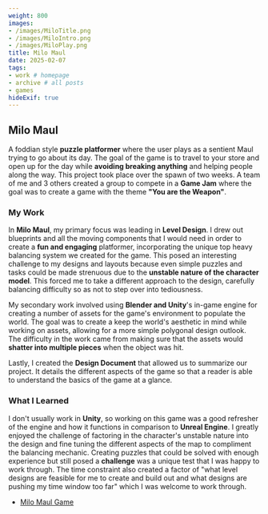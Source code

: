 ```yaml
---
weight: 800
images:
- /images/MiloTitle.png  
- /images/MiloIntro.png
- /images/MiloPlay.png
title: Milo Maul
date: 2025-02-07
tags:
- work # homepage
- archive # all posts
- games
hideExif: true
---
```


## Milo Maul

A foddian style **puzzle platformer** where the user plays as a sentient Maul trying to go about its day. The goal of the game is to travel to your store and open up for the day while **avoiding breaking anything** and helping people along the way. This project took place over the spawn of two weeks. A team of me and 3 others created a group to compete in a **Game Jam** where the goal was to create a game with the theme **"You are the Weapon"**. 

### My Work  

In **Milo Maul**, my primary focus was leading in **Level Design**. I drew out blueprints and all the moving components that I would need in order to create a **fun and engaging** platformer, incorporating the unique top heavy balancing system we created for the game. This posed an interesting challenge to my designs and layouts because even simple puzzles and tasks could be made strenuous due to the **unstable nature of the character model**. This forced me to take a different approach to the design, carefully balancing difficulty so as not to step over into tediousness.

My secondary work involved using **Blender and Unity**'s in-game engine for creating a number of assets for the game's environment to populate the world. The goal was to create a keep the world's aesthetic in mind while working on assets, allowing for a more simple polygonal design outlook. The difficulty in the work came from making sure that the assets would **shatter into multiple pieces** when the object was hit.

Lastly, I created the **Design Document** that allowed us to summarize our project. It details the different aspects of the game so that a reader is able to understand the basics of the game at a glance.

### What I Learned

I don't usually work in **Unity**, so working on this game was a good refresher of the engine and how it functions in comparison to **Unreal Engine**. I greatly enjoyed the challenge of factoring in the character's unstable nature into the design and fine tuning the different aspects of the map to compliment the balancing mechanic. Creating puzzles that could be solved with enough experience but still posed a **challenge** was a unique test that I was happy to work through. The time constraint also created a factor of "what level designs are feasible for me to create and build out and what designs are pushing my time window too far" which I was welcome to work through.

- [Milo Maul Game](https://pyranthian.itch.io/milo-maul)
